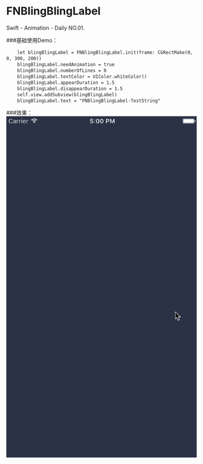 # FNBlingBlingLabel
Swift - Animation - Daily NO.01.

###基础使用Demo：

```
	let blingBlingLabel = FNBlingBlingLabel.init(frame: CGRectMake(0, 0, 300, 200))
	blingBlingLabel.needAnimation = true
	blingBlingLabel.numberOfLines = 0
	blingBlingLabel.textColor = UIColor.whiteColor()
	blingBlingLabel.appearDuration = 1.5
	blingBlingLabel.disappearDuration = 1.5
	self.view.addSubview(blingBlingLabel)
	blingBlingLabel.text = "FNBlingBlingLabel-TestString"
```

###效果：
![Animating](readme_images/animating.gif)